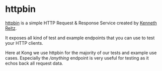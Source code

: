 # httpbin

[httpbin](http://httpbin.org/) is a simple HTTP Request & Response Service created by [Kenneth Reitz](https://kennethreitz.org/).

It exposes all kind of test and example endpoints that you can use to test your HTTP clients. 

Here at Kong we use httpbin for the majority of our tests and example use cases. Especially the */anything* endpoint is very useful for testing as it echos back all request data.